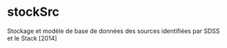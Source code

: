 stockSrc
========

Stockage et modèle de base de données des sources identifiées par SDSS et le Stack [2014]
